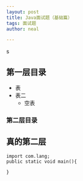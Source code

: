 ```yaml
---
layout: post
title: Java面试题（基础篇）
tags: 面试题
author: neal

---
```


s 

## 第一层目录

* 表
* 表二
  - 空表

### 第二层目录



## 真的第二层

```
import com.lang;
public static void main(){

}
```



